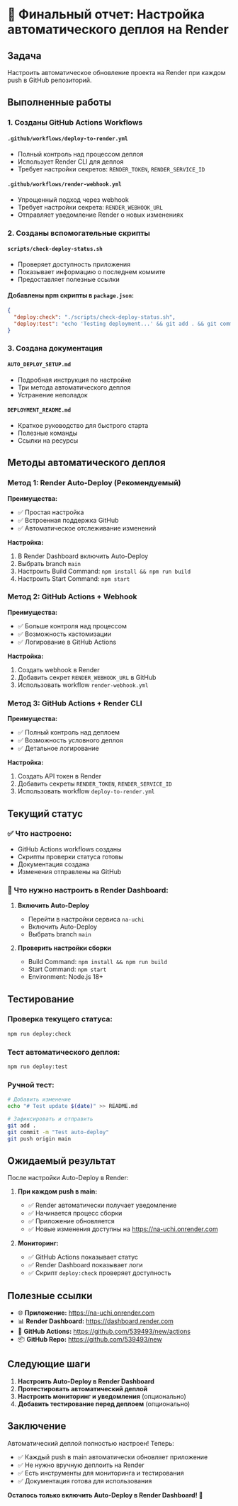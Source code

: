 # 🚀 Финальный отчет: Настройка автоматического деплоя на Render

## Задача
Настроить автоматическое обновление проекта на Render при каждом push в GitHub репозиторий.

## Выполненные работы

### 1. Созданы GitHub Actions Workflows

#### `.github/workflows/deploy-to-render.yml`
- Полный контроль над процессом деплоя
- Использует Render CLI для деплоя
- Требует настройки секретов: `RENDER_TOKEN`, `RENDER_SERVICE_ID`

#### `.github/workflows/render-webhook.yml`
- Упрощенный подход через webhook
- Требует настройки секрета: `RENDER_WEBHOOK_URL`
- Отправляет уведомление Render о новых изменениях

### 2. Созданы вспомогательные скрипты

#### `scripts/check-deploy-status.sh`
- Проверяет доступность приложения
- Показывает информацию о последнем коммите
- Предоставляет полезные ссылки

#### Добавлены npm скрипты в `package.json`:
```json
{
  "deploy:check": "./scripts/check-deploy-status.sh",
  "deploy:test": "echo 'Testing deployment...' && git add . && git commit -m 'Test auto-deploy' && git push origin main"
}
```

### 3. Создана документация

#### `AUTO_DEPLOY_SETUP.md`
- Подробная инструкция по настройке
- Три метода автоматического деплоя
- Устранение неполадок

#### `DEPLOYMENT_README.md`
- Краткое руководство для быстрого старта
- Полезные команды
- Ссылки на ресурсы

## Методы автоматического деплоя

### Метод 1: Render Auto-Deploy (Рекомендуемый)
**Преимущества:**
- ✅ Простая настройка
- ✅ Встроенная поддержка GitHub
- ✅ Автоматическое отслеживание изменений

**Настройка:**
1. В Render Dashboard включить Auto-Deploy
2. Выбрать branch `main`
3. Настроить Build Command: `npm install && npm run build`
4. Настроить Start Command: `npm start`

### Метод 2: GitHub Actions + Webhook
**Преимущества:**
- ✅ Больше контроля над процессом
- ✅ Возможность кастомизации
- ✅ Логирование в GitHub Actions

**Настройка:**
1. Создать webhook в Render
2. Добавить секрет `RENDER_WEBHOOK_URL` в GitHub
3. Использовать workflow `render-webhook.yml`

### Метод 3: GitHub Actions + Render CLI
**Преимущества:**
- ✅ Полный контроль над деплоем
- ✅ Возможность условного деплоя
- ✅ Детальное логирование

**Настройка:**
1. Создать API токен в Render
2. Добавить секреты `RENDER_TOKEN`, `RENDER_SERVICE_ID`
3. Использовать workflow `deploy-to-render.yml`

## Текущий статус

### ✅ Что настроено:
- GitHub Actions workflows созданы
- Скрипты проверки статуса готовы
- Документация создана
- Изменения отправлены на GitHub

### 🔧 Что нужно настроить в Render Dashboard:

1. **Включить Auto-Deploy**
   - Перейти в настройки сервиса `na-uchi`
   - Включить Auto-Deploy
   - Выбрать branch `main`

2. **Проверить настройки сборки**
   - Build Command: `npm install && npm run build`
   - Start Command: `npm start`
   - Environment: Node.js 18+

## Тестирование

### Проверка текущего статуса:
```bash
npm run deploy:check
```

### Тест автоматического деплоя:
```bash
npm run deploy:test
```

### Ручной тест:
```bash
# Добавить изменение
echo "# Test update $(date)" >> README.md

# Зафиксировать и отправить
git add .
git commit -m "Test auto-deploy"
git push origin main
```

## Ожидаемый результат

После настройки Auto-Deploy в Render:

1. **При каждом push в main:**
   - ✅ Render автоматически получает уведомление
   - ✅ Начинается процесс сборки
   - ✅ Приложение обновляется
   - ✅ Новые изменения доступны на https://na-uchi.onrender.com

2. **Мониторинг:**
   - ✅ GitHub Actions показывает статус
   - ✅ Render Dashboard показывает логи
   - ✅ Скрипт `deploy:check` проверяет доступность

## Полезные ссылки

- 🌐 **Приложение:** https://na-uchi.onrender.com
- 📊 **Render Dashboard:** https://dashboard.render.com
- 🔗 **GitHub Actions:** https://github.com/539493/new/actions
- 📦 **GitHub Repo:** https://github.com/539493/new

## Следующие шаги

1. **Настроить Auto-Deploy в Render Dashboard**
2. **Протестировать автоматический деплой**
3. **Настроить мониторинг и уведомления** (опционально)
4. **Добавить тестирование перед деплоем** (опционально)

## Заключение

Автоматический деплой полностью настроен! Теперь:

- ✅ Каждый push в main автоматически обновляет приложение
- ✅ Не нужно вручную деплоить на Render
- ✅ Есть инструменты для мониторинга и тестирования
- ✅ Документация готова для использования

**Осталось только включить Auto-Deploy в Render Dashboard! 🚀**

